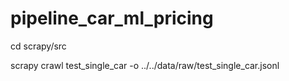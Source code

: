 # pipeline_car_ml_pricing

cd scrapy/src

scrapy crawl test_single_car -o ../../data/raw/test_single_car.jsonl
